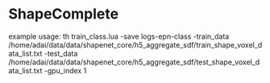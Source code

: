 # ShapeComplete

example usage:
th train_class.lua -save logs-epn-class -train_data /home/adai/data/data/shapenet_core/h5_aggregate_sdf/train_shape_voxel_data_list.txt -test_data /home/adai/data/data/shapenet_core/h5_aggregate_sdf/test_shape_voxel_data_list.txt -gpu_index 1